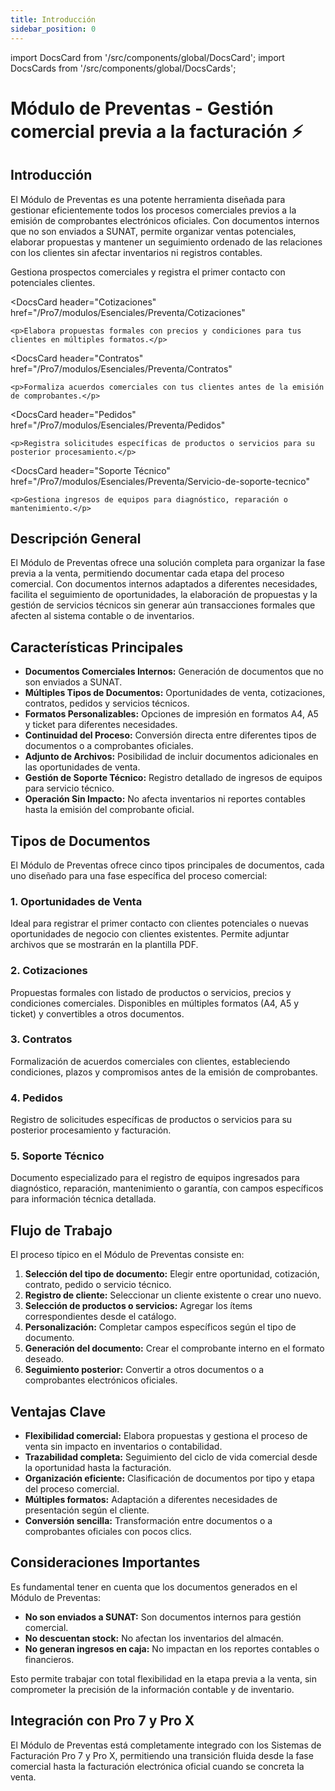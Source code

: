 ```yaml
---
title: Introducción
sidebar_position: 0
---
```


import DocsCard from '/src/components/global/DocsCard';
import DocsCards from '/src/components/global/DocsCards';

# Módulo de Preventas - Gestión comercial previa a la facturación ⚡

<head>
  <title>Módulo de Preventas Pro 7</title>
  <meta
    name="description"
    content="Módulo de Preventas Pro 7: Herramienta completa para gestionar procesos comerciales previos a la emisión de comprobantes oficiales, con múltiples tipos de documentos comerciales."
  />
</head>

## Introducción

El Módulo de Preventas es una potente herramienta diseñada para gestionar eficientemente todos los procesos comerciales previos a la emisión de comprobantes electrónicos oficiales. Con documentos internos que no son enviados a SUNAT, permite organizar ventas potenciales, elaborar propuestas y mantener un seguimiento ordenado de las relaciones con los clientes sin afectar inventarios ni registros contables.

<DocsCards>
  <DocsCard 
    header="Oportunidades de Venta"
    href="/Pro7/modulos/Esenciales/Preventa/Oportunidad-de-Venta"
  >
    <p>Gestiona prospectos comerciales y registra el primer contacto con potenciales clientes.</p>
  </DocsCard>

  <DocsCard
    header="Cotizaciones"
    href="/Pro7/modulos/Esenciales/Preventa/Cotizaciones"
  >
    <p>Elabora propuestas formales con precios y condiciones para tus clientes en múltiples formatos.</p>
  </DocsCard>

  <DocsCard
    header="Contratos"
    href="/Pro7/modulos/Esenciales/Preventa/Contratos"
  >
    <p>Formaliza acuerdos comerciales con tus clientes antes de la emisión de comprobantes.</p>
  </DocsCard>

  <DocsCard
    header="Pedidos"
    href="/Pro7/modulos/Esenciales/Preventa/Pedidos"
  >
    <p>Registra solicitudes específicas de productos o servicios para su posterior procesamiento.</p>
  </DocsCard>

  <DocsCard
    header="Soporte Técnico"
    href="/Pro7/modulos/Esenciales/Preventa/Servicio-de-soporte-tecnico"
  >
    <p>Gestiona ingresos de equipos para diagnóstico, reparación o mantenimiento.</p>
  </DocsCard>

</DocsCards>

## Descripción General

El Módulo de Preventas ofrece una solución completa para organizar la fase previa a la venta, permitiendo documentar cada etapa del proceso comercial. Con documentos internos adaptados a diferentes necesidades, facilita el seguimiento de oportunidades, la elaboración de propuestas y la gestión de servicios técnicos sin generar aún transacciones formales que afecten al sistema contable o de inventarios.

## Características Principales

- **Documentos Comerciales Internos:** Generación de documentos que no son enviados a SUNAT.
- **Múltiples Tipos de Documentos:** Oportunidades de venta, cotizaciones, contratos, pedidos y servicios técnicos.
- **Formatos Personalizables:** Opciones de impresión en formatos A4, A5 y ticket para diferentes necesidades.
- **Continuidad del Proceso:** Conversión directa entre diferentes tipos de documentos o a comprobantes oficiales.
- **Adjunto de Archivos:** Posibilidad de incluir documentos adicionales en las oportunidades de venta.
- **Gestión de Soporte Técnico:** Registro detallado de ingresos de equipos para servicio técnico.
- **Operación Sin Impacto:** No afecta inventarios ni reportes contables hasta la emisión del comprobante oficial.

## Tipos de Documentos

El Módulo de Preventas ofrece cinco tipos principales de documentos, cada uno diseñado para una fase específica del proceso comercial:

### 1. Oportunidades de Venta
Ideal para registrar el primer contacto con clientes potenciales o nuevas oportunidades de negocio con clientes existentes. Permite adjuntar archivos que se mostrarán en la plantilla PDF.

### 2. Cotizaciones
Propuestas formales con listado de productos o servicios, precios y condiciones comerciales. Disponibles en múltiples formatos (A4, A5 y ticket) y convertibles a otros documentos.

### 3. Contratos
Formalización de acuerdos comerciales con clientes, estableciendo condiciones, plazos y compromisos antes de la emisión de comprobantes.

### 4. Pedidos
Registro de solicitudes específicas de productos o servicios para su posterior procesamiento y facturación.

### 5. Soporte Técnico
Documento especializado para el registro de equipos ingresados para diagnóstico, reparación, mantenimiento o garantía, con campos específicos para información técnica detallada.

## Flujo de Trabajo

El proceso típico en el Módulo de Preventas consiste en:

1. **Selección del tipo de documento:** Elegir entre oportunidad, cotización, contrato, pedido o servicio técnico.
2. **Registro de cliente:** Seleccionar un cliente existente o crear uno nuevo.
3. **Selección de productos o servicios:** Agregar los ítems correspondientes desde el catálogo.
4. **Personalización:** Completar campos específicos según el tipo de documento.
5. **Generación del documento:** Crear el comprobante interno en el formato deseado.
6. **Seguimiento posterior:** Convertir a otros documentos o a comprobantes electrónicos oficiales.

## Ventajas Clave

- **Flexibilidad comercial:** Elabora propuestas y gestiona el proceso de venta sin impacto en inventarios o contabilidad.
- **Trazabilidad completa:** Seguimiento del ciclo de vida comercial desde la oportunidad hasta la facturación.
- **Organización eficiente:** Clasificación de documentos por tipo y etapa del proceso comercial.
- **Múltiples formatos:** Adaptación a diferentes necesidades de presentación según el cliente.
- **Conversión sencilla:** Transformación entre documentos o a comprobantes oficiales con pocos clics.

## Consideraciones Importantes

Es fundamental tener en cuenta que los documentos generados en el Módulo de Preventas:

- **No son enviados a SUNAT:** Son documentos internos para gestión comercial.
- **No descuentan stock:** No afectan los inventarios del almacén.
- **No generan ingresos en caja:** No impactan en los reportes contables o financieros.

Esto permite trabajar con total flexibilidad en la etapa previa a la venta, sin comprometer la precisión de la información contable y de inventario.

## Integración con Pro 7 y Pro X

El Módulo de Preventas está completamente integrado con los Sistemas de Facturación Pro 7 y Pro X, permitiendo una transición fluida desde la fase comercial hasta la facturación electrónica oficial cuando se concreta la venta.

